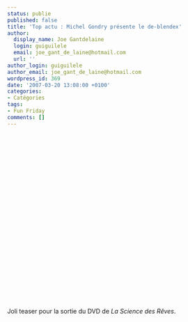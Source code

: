 ```yaml
---
status: publie
published: false
title: 'Top actu : Michel Gondry présente le de-blendex'
author:
  display_name: Joe Gantdelaine
  login: guiguilele
  email: joe_gant_de_laine@hotmail.com
  url: ''
author_login: guiguilele
author_email: joe_gant_de_laine@hotmail.com
wordpress_id: 369
date: '2007-03-20 13:08:00 +0100'
categories:
- Catégories
tags:
- Fun Friday
comments: []
---
```

<object width="480" height="385"><param name="movie" value="http://www.youtube.com/v/4ga0W9LXK5M&hl=fr_FR&fs=1&"></param><param name="allowFullScreen" value="true"></param><param name="allowscriptaccess" value="always"></param><embed src="http://www.youtube.com/v/4ga0W9LXK5M&hl=fr_FR&fs=1&" type="application/x-shockwave-flash" allowscriptaccess="always" allowfullscreen="true" width="480" height="385"></embed></object>

Joli teaser pour la sortie du DVD de *La Science des Rêves*.
